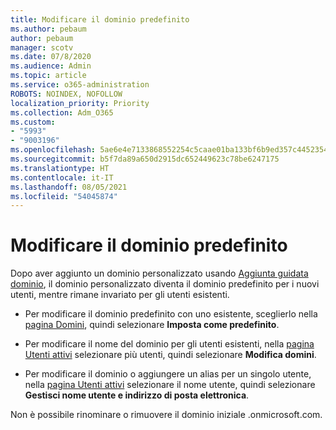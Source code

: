 ```yaml
---
title: Modificare il dominio predefinito
ms.author: pebaum
author: pebaum
manager: scotv
ms.date: 07/8/2020
ms.audience: Admin
ms.topic: article
ms.service: o365-administration
ROBOTS: NOINDEX, NOFOLLOW
localization_priority: Priority
ms.collection: Adm_O365
ms.custom:
- "5993"
- "9003196"
ms.openlocfilehash: 5ae6e4e7133868552254c5caae01ba133bf6b9ed357c4452354bbac9525a7f44
ms.sourcegitcommit: b5f7da89a650d2915dc652449623c78be6247175
ms.translationtype: HT
ms.contentlocale: it-IT
ms.lasthandoff: 08/05/2021
ms.locfileid: "54045874"
---
```

# <a name="change-default-domain"></a>Modificare il dominio predefinito

Dopo aver aggiunto un dominio personalizzato usando [Aggiunta guidata dominio](https://admin.microsoft.com/Adminportal#/Domains/Wizard), il dominio personalizzato diventa il dominio predefinito per i nuovi utenti, mentre rimane invariato per gli utenti esistenti.

- Per modificare il dominio predefinito con uno esistente, sceglierlo nella [pagina Domini](https://admin.microsoft.com/Adminportal/Home#/Domains), quindi selezionare **Imposta come predefinito**.

- Per modificare il nome del dominio per gli utenti esistenti, nella [pagina Utenti attivi](https://admin.microsoft.com/Adminportal/Home#/users) selezionare più utenti, quindi selezionare **Modifica domini**.

- Per modificare il dominio o aggiungere un alias per un singolo utente, nella [pagina Utenti attivi](https://admin.microsoft.com/Adminportal/Home#/users) selezionare il nome utente, quindi selezionare **Gestisci nome utente e indirizzo di posta elettronica**.

Non è possibile rinominare o rimuovere il dominio iniziale .onmicrosoft.com.